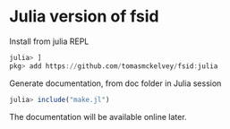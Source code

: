# Julia version of fsid

Install from julia REPL
```Julia
julia> ]
pkg> add https://github.com/tomasmckelvey/fsid:julia
```

Generate documentation, from doc folder in Julia session
```Julia
julia> include("make.jl")
```

The documentation will be available online later.
